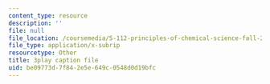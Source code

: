 ```yaml
---
content_type: resource
description: ''
file: null
file_location: /coursemedia/5-112-principles-of-chemical-science-fall-2005/be09773d7f842e5e649c0548d0d19bfc_JrL2jlkoRUY.srt
file_type: application/x-subrip
resourcetype: Other
title: 3play caption file
uid: be09773d-7f84-2e5e-649c-0548d0d19bfc
---
```

